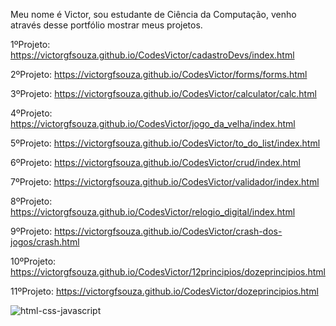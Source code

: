 Meu nome é Victor, sou estudante de Ciência da Computação, venho através desse portfólio mostrar meus projetos.

1ºProjeto: https://victorgfsouza.github.io/CodesVictor/cadastroDevs/index.html

2ºProjeto: https://victorgfsouza.github.io/CodesVictor/forms/forms.html

3ºProjeto: https://victorgfsouza.github.io/CodesVictor/calculator/calc.html

4ºProjeto: https://victorgfsouza.github.io/CodesVictor/jogo_da_velha/index.html

5ºProjeto: https://victorgfsouza.github.io/CodesVictor/to_do_list/index.html

6ºProjeto: https://victorgfsouza.github.io/CodesVictor/crud/index.html

7ºProjeto: https://victorgfsouza.github.io/CodesVictor/validador/index.html

8ºProjeto: https://victorgfsouza.github.io/CodesVictor/relogio_digital/index.html

9ºProjeto: https://victorgfsouza.github.io/CodesVictor/crash-dos-jogos/crash.html

10ºProjeto: https://victorgfsouza.github.io/CodesVictor/12principios/dozeprincipios.html

11ºProjeto: https://victorgfsouza.github.io/CodesVictor/dozeprincipios.html

![html-css-javascript](https://user-images.githubusercontent.com/104170913/216787324-14736669-442d-4102-a19f-6a74c19552dd.jpg)
